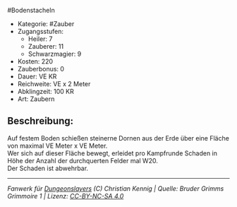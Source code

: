 #Bodenstacheln  
- Kategorie: #Zauber  
- Zugangsstufen:  
  - Heiler: 7  
  - Zauberer: 11  
  - Schwarzmagier: 9  
- Kosten: 220  
- Zauberbonus: 0  
- Dauer: VE KR  
- Reichweite: VE x 2 Meter  
- Abklingzeit: 100 KR  
- Art: Zaubern     

## Beschreibung:
Auf festem Boden schießen steinerne Dornen aus der Erde über eine Fläche von maximal VE Meter x VE Meter.<br>Wer sich auf dieser Fläche bewegt, erleidet pro Kampfrunde Schaden in Höhe der Anzahl der durchquerten Felder mal W20.<br>Der Schaden ist abwehrbar.


___
*Fanwerk für [Dungeonslayers](https://www.dungeonslayers.net/) (C) Christian Kennig | Quelle: Bruder Grimms Grimmoire 1 | Lizenz: [CC-BY-NC-SA 4.0](https://creativecommons.org/licenses/by-nc-sa/4.0/deed.de)*